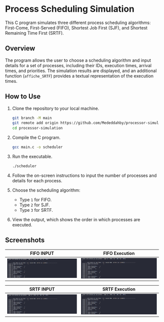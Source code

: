 # Process Scheduling Simulation

This C program simulates three different process scheduling algorithms: First-Come, First-Served (FIFO), Shortest Job First (SJF), and Shortest Remaining Time First (SRTF).

## Overview

The program allows the user to choose a scheduling algorithm and input details for a set of processes, including their IDs, execution times, arrival times, and priorities. The simulation results are displayed, and an additional function (`affiche_SRTF`) provides a textual representation of the execution times.

## How to Use

1. Clone the repository to your local machine.

   ```bash
   git branch -M main
   git remote add origin https://github.com/Mededdahby/processor-simulation.git
   cd processor-simulation
   ```

2. Compile the C program.

   ```bash
   gcc main.c -o scheduler
   ```

3. Run the executable.

   ```bash
   ./scheduler
   ```

4. Follow the on-screen instructions to input the number of processes and details for each process.

5. Choose the scheduling algorithm:

   - Type `1` for FIFO.
   - Type `2` for SJF.
   - Type `3` for SRTF.

6. View the output, which shows the order in which processes are executed.

## Screenshots

| FIFO INPUT                 | FIFO Execution            |
| -------------------------- | ------------------------- |
| ![FIFO](screenshots/1.png) | ![SJF](screenshots/1.png) |

| SRTF INPUT                 | SRTF Execution                          |
| -------------------------- | --------------------------------------- |
| ![SRTF](screenshots/1.png) | ![Additional Output](screenshots/1.png) |
